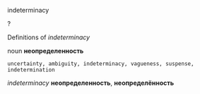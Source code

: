 indeterminacy

?


Definitions of _indeterminacy_

noun
**неопределенность**

    uncertainty, ambiguity, indeterminacy, vagueness, suspense, indetermination

_indeterminacy_
**неопределенность**, **неопределённость**
